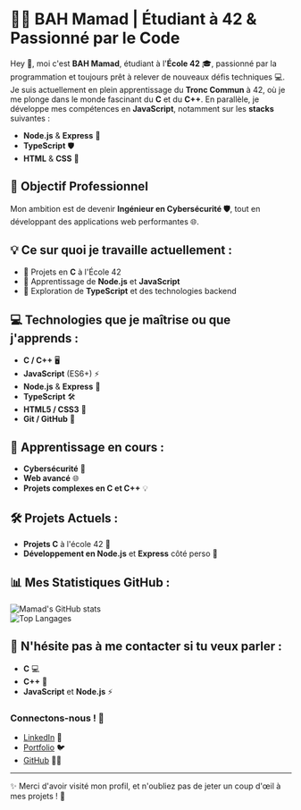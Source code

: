# 👨‍💻 BAH Mamad | Étudiant à 42 & Passionné par le Code 

Hey 👋, moi c'est **BAH Mamad**, étudiant à l'**École 42** 🎓, passionné par la programmation et toujours prêt à relever de nouveaux défis techniques 💻. Je suis actuellement en plein apprentissage du **Tronc Commun** à 42, où je me plonge dans le monde fascinant du **C** et du **C++**. En parallèle, je développe mes compétences en **JavaScript**, notamment sur les **stacks** suivantes :

- **Node.js** & **Express** 🚀
- **TypeScript** 🛡️
- **HTML** & **CSS** 🎨

## 💼 Objectif Professionnel
Mon ambition est de devenir **Ingénieur en Cybersécurité 🛡️**, tout en développant des applications web performantes 🌐.

## 💡 Ce sur quoi je travaille actuellement :
- 🔧 Projets en **C** à l'École 42
- 🌱 Apprentissage de **Node.js** et **JavaScript**
- 🧠 Exploration de **TypeScript** et des technologies backend

## 💻 Technologies que je maîtrise ou que j'apprends :
- **C / C++** 🖥️
- **JavaScript** (ES6+) ⚡
- **Node.js** & **Express** 🚀
- **TypeScript** 🛠️
- **HTML5 / CSS3** 🎨
- **Git / GitHub** 📂

## 🌱 Apprentissage en cours :
- **Cybersécurité** 🔐
- **Web avancé** 🌐
- **Projets complexes en C et C++** 💡

## 🛠️ Projets Actuels :
- **Projets C** à l'école 42 🚀
- **Développement en Node.js** et **Express** côté perso 📡

## 📊 Mes Statistiques GitHub :
![Mamad's GitHub stats](https://github-readme-stats.vercel.app/api?username=mbah42&show_icons=true&theme=radical)  
![Top Langages](https://github-readme-stats.vercel.app/api/top-langs/?username=mbah42&layout=compact&theme=radical)

## 🤔 N'hésite pas à me contacter si tu veux parler :
- **C** 💻
- **C++** 🔧
- **JavaScript** et **Node.js** ⚡

### Connectons-nous ! 🤝

- [LinkedIn](https://www.linkedin.com/in/mamadou-bah-047979219/) 🔗
- [Portfolio](https://bahAli21.github.io/BAHMamadou) 🐦
- [GitHub](https://github.com/mbah42) 👨‍💻

---

✨ Merci d'avoir visité mon profil, et n'oubliez pas de jeter un coup d'œil à mes projets ! 🚀


<!---
mbah42/mbah42 is a ✨ special ✨ repository because its `README.md` (this file) appears on your GitHub profile.
You can click the Preview link to take a look at your changes.
--->
